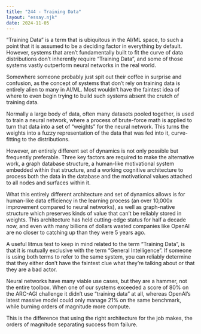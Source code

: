 ```yaml
---
title: "244 - Training Data"
layout: "essay.njk"
date: 2024-11-05
---
```


“Training Data” is a term that is ubiquitous in the AI/ML space, to such a point that it is assumed to be a deciding factor in everything by default. However, systems that aren’t fundamentally built to fit the curve of data distributions don’t inherently require “Training Data”, and some of those systems vastly outperform neural networks in the real world. 

Somewhere someone probably just spit out their coffee in surprise and confusion, as the concept of systems that don’t rely on training data is entirely alien to many in AI/ML. Most wouldn’t have the faintest idea of where to even begin trying to build such systems absent the crutch of training data.

Normally a large body of data, often many datasets pooled together, is used to train a neural network, where a process of brute-force math is applied to turn that data into a set of “weights” for the neural network. This turns the weights into a fuzzy representation of the data that was fed into it, curve-fitting to the distributions. 

However, an entirely different set of dynamics is not only possible but frequently preferable. Three key factors are required to make the alternative work, a graph database structure, a human-like motivational system embedded within that structure, and a working cognitive architecture to process both the data in the database and the motivational values attached to all nodes and surfaces within it.

What this entirely different architecture and set of dynamics allows is for human-like data efficiency in the learning process (an over 10,000x improvement compared to neural networks), as well as graph-native structure which preserves kinds of value that can’t be reliably stored in weights. This architecture has held cutting-edge status for half a decade now, and even with many billions of dollars wasted companies like OpenAI are no closer to catching up than they were 5 years ago.

A useful litmus test to keep in mind related to the term “Training Data”, is that it is mutually exclusive with the term “General Intelligence”. If someone is using both terms to refer to the same system, you can reliably determine that they either don’t have the faintest clue what they’re talking about or that they are a bad actor.

Neural networks have many viable use cases, but they are a hammer, not the entire toolbox. When one of our systems exceeded a score of 80% on the ARC-AGI challenge it didn’t use “training data” at all, whereas OpenAI’s latest massive model could only manage 21% on the same benchmark, while burning orders of magnitude more compute. 

This is the difference that using the right architecture for the job makes, the orders of magnitude separating success from failure.

